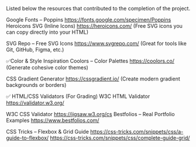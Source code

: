Listed below the resources that contributed to the completion of the project.

Google Fonts – Poppins https://fonts.google.com/specimen/Poppins
Heroicons SVG (Inline Icons)
https://heroicons.com/
(Free SVG icons you can copy directly into your HTML)

SVG Repo – Free SVG Icons
https://www.svgrepo.com/
(Great for tools like Git, GitHub, Figma, etc.)

✅Color & Style Inspiration
Coolors – Color Palettes
https://coolors.co/
(Generate cohesive color themes)

CSS Gradient Generator
https://cssgradient.io/
(Create modern gradient backgrounds or borders)


✅ HTML/CSS Validators (For Grading)
W3C HTML Validator
https://validator.w3.org/

W3C CSS Validator
https://jigsaw.w3.org/cs
Bestfolios – Real Portfolio Examples
https://www.bestfolios.com/

CSS Tricks – Flexbox & Grid Guide
https://css-tricks.com/snippets/css/a-guide-to-flexbox/
https://css-tricks.com/snippets/css/complete-guide-grid/


